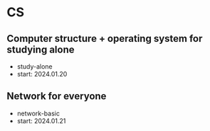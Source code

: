 # CS

## Computer structure + operating system for studying alone

- study-alone
- start: 2024.01.20

## Network for everyone

- network-basic
- start: 2024.01.21
